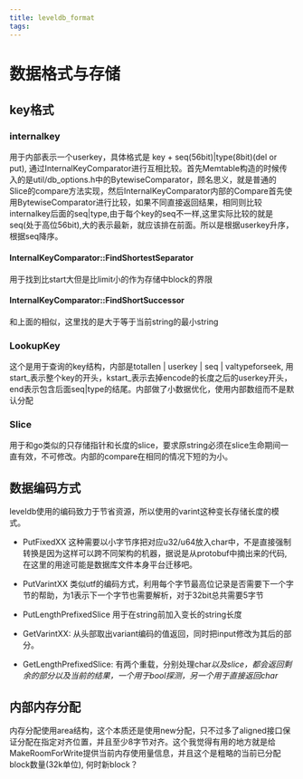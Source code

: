 ```yaml
---
title: leveldb_format
tags:
---
```


# 数据格式与存储

## key格式

### internalkey

用于内部表示一个userkey，具体格式是 key + seq(56bit)|type(8bit)(del or put), 通过InternalKeyComparator进行互相比较。首先Memtable构造的时候传入的是util/db_options.h中的BytewiseComparator，顾名思义，就是普通的Slice的compare方法实现，然后InternalKeyComparator内部的Compare首先使用BytewiseComparator进行比较，如果不同直接返回结果，相同则比较internalkey后面的seq|type,由于每个key的seq不一样,这里实际比较的就是seq(处于高位56bit),大的表示最新，就应该排在前面。所以是根据userkey升序，根据seq降序。

#### InternalKeyComparator::FindShortestSeparator

用于找到比start大但是比limit小的作为存储中block的界限

#### InternalKeyComparator::FindShortSuccessor

和上面的相似，这里找的是大于等于当前string的最小string

### LookupKey

这个是用于查询的key结构，内部是totallen | userkey | seq | valtypeforseek, 用start_表示整个key的开头，kstart_表示去掉encode的长度之后的userkey开头，end表示包含后面seq|type的结尾。内部做了小数据优化，使用内部数组而不是默认分配

### Slice

用于和go类似的只存储指针和长度的slice，要求原string必须在slice生命期间一直有效，不可修改。内部的compare在相同的情况下短的为小。

## 数据编码方式

leveldb使用的编码致力于节省资源，所以使用的varint这种变长存储长度的模式。

- PutFixedXX 这种需要以小字节序把对应u32/u64放入char中，不是直接强制转换是因为这样可以跨不同架构的机器，据说是从protobuf中摘出来的代码,在这里的用途可能是数据库文件本身平台迁移吧。

- PutVarintXX 类似utf的编码方式，利用每个字节最高位记录是否需要下一个字节的帮助，为1表示下一个字节也需要解析，对于32bit总共需要5字节

- PutLengthPrefixedSlice 用于在string前加入变长的string长度

- GetVarintXX: 从头部取出variant编码的值返回，同时把input修改为其后的部分。

- GetLengthPrefixedSlice: 有两个重载，分别处理char*以及slice，都会返回剩余的部分以及当前的结果，一个用于bool探测，另一个用于直接返回char*

## 内部内存分配

内存分配使用area结构，这个本质还是使用new分配，只不过多了aligned接口保证分配在指定对齐位置，并且至少8字节对齐。这个我觉得有用的地方就是给MakeRoomForWrite提供当前内存使用量信息，并且这个是粗略的当前已分配block数量(32k单位), 何时新block？
